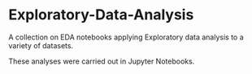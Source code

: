 # Exploratory-Data-Analysis
A collection on EDA notebooks applying Exploratory data analysis to a variety of datasets.

These analyses were carried out in Jupyter Notebooks. 
